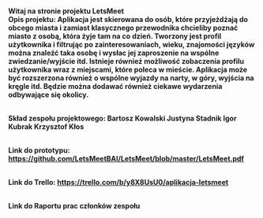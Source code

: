 <br><b>Witaj na stronie projektu LetsMeet
<br><b>Opis projektu:
Aplikacja jest skierowana do osób, które przyjeżdżają do obcego miasta i zamiast klasycznego przewodnika chcieliby poznać miasto z osobą, która żyje tam na co dzień. Tworzony jest profil użytkownika i filtrując po zainteresowaniach, wieku, znajomości języków można znaleźć taka osobę i wysłac jej zaproszenie na wspólne zwiedzanie/wyjście itd. Istnieje również możliwość zobaczenia profilu użytkownika wraz z miejscami, które poleca w mieście. 
Aplikacja może być rozszerzona również o wspólne wyjazdy na narty, w góry, wyjścia na kręgle itd. 
Będzie można dodawać również ciekawe wydarzenia odbywające się okolicy.

<br><b>Skład zespołu projektowego:
Bartosz Kowalski
Justyna Stadnik
Igor Kubrak
Krzysztof Kłos

<br>Link do prototypu:
https://github.com/LetsMeetBAI/LetsMeet/blob/master/LetsMeet.pdf

<br>Link do Trello:
https://trello.com/b/y8X8UsU0/aplikacja-letsmeet

<br>Link do Raportu prac członków zespołu
